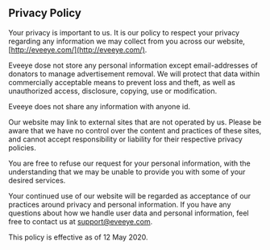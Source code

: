 
## Privacy Policy

Your privacy is important to us. It is our policy to respect your privacy regarding any information we may collect from you across our website,  [http://eveeye.com/](http://eveeye.com/).

Eveeye dose not store any personal information except email-addresses of donators to manage advertisement removal. We will protect that data within commercially acceptable means to prevent loss and theft, as well as unauthorized access, disclosure, copying, use or modification. 

Eveeye does not share any information with anyone id.

Our website may link to external sites that are not operated by us. Please be aware that we have no control over the content and practices of these sites, and cannot accept responsibility or liability for their respective privacy policies.

You are free to refuse our request for your personal information, with the understanding that we may be unable to provide you with some of your desired services.

Your continued use of our website will be regarded as acceptance of our practices around privacy and personal information. If you have any questions about how we handle user data and personal information, feel free to contact us at support@eveeye.com.

This policy is effective as of 12 May 2020.
<!--stackedit_data:
eyJoaXN0b3J5IjpbMzE3NTgyOTU5XX0=
-->